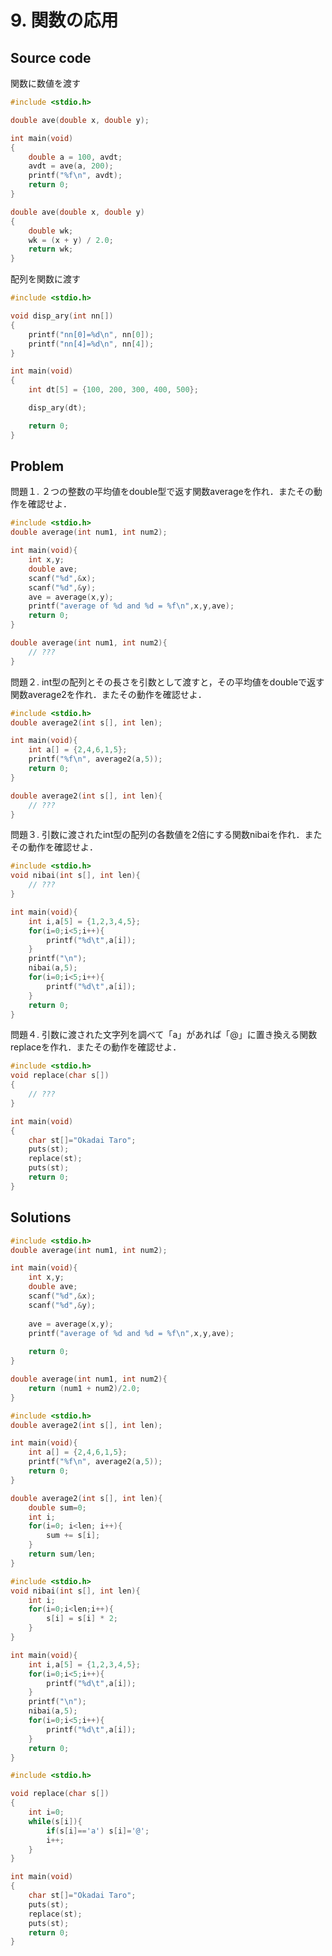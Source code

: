 # 9. 関数の応用

## Source code
関数に数値を渡す
``` c title="9-1.c"
#include <stdio.h>

double ave(double x, double y);

int main(void)
{
    double a = 100, avdt;
    avdt = ave(a, 200);
    printf("%f\n", avdt);
    return 0;
}

double ave(double x, double y)
{
    double wk;
    wk = (x + y) / 2.0;
    return wk;
}
```

配列を関数に渡す
``` c title="9-2.c"
#include <stdio.h>

void disp_ary(int nn[])
{
    printf("nn[0]=%d\n", nn[0]);
    printf("nn[4]=%d\n", nn[4]);
}

int main(void)
{
    int dt[5] = {100, 200, 300, 400, 500};

    disp_ary(dt);

    return 0;
}
```

## Problem
問題１. ２つの整数の平均値をdouble型で返す関数averageを作れ．またその動作を確認せよ．
``` c title="9-1.c"
#include <stdio.h>
double average(int num1, int num2);

int main(void){
	int x,y;
	double ave;
	scanf("%d",&x);
	scanf("%d",&y);
	ave = average(x,y);
	printf("average of %d and %d = %f\n",x,y,ave);
	return 0;
}

double average(int num1, int num2){
    // ???
}

```
問題２. int型の配列とその長さを引数として渡すと，その平均値をdoubleで返す関数average2を作れ．またその動作を確認せよ．
``` c title="9-2.c"
#include <stdio.h>
double average2(int s[], int len);

int main(void){
	int a[] = {2,4,6,1,5};
	printf("%f\n", average2(a,5));
	return 0;
}

double average2(int s[], int len){
	// ???
}

```

問題３. 引数に渡されたint型の配列の各数値を2倍にする関数nibaiを作れ．またその動作を確認せよ．
``` c title="9-3.c"
#include <stdio.h>
void nibai(int s[], int len){
	// ???
}

int main(void){
	int i,a[5] = {1,2,3,4,5};
	for(i=0;i<5;i++){
		printf("%d\t",a[i]);
	}
	printf("\n");
	nibai(a,5);
	for(i=0;i<5;i++){
		printf("%d\t",a[i]);
	}
	return 0;
}

```

問題４. 引数に渡された文字列を調べて「a」があれば「@」に置き換える関数replaceを作れ．またその動作を確認せよ．
``` c title="9-4.c"
#include <stdio.h>
void replace(char s[])
{
    // ???
}

int main(void)
{
	char st[]="Okadai Taro";
	puts(st);
	replace(st);
	puts(st);
	return 0;
}
```


## Solutions
``` c title="9-1.c"
#include <stdio.h>
double average(int num1, int num2);

int main(void){
	int x,y;
	double ave;
	scanf("%d",&x);
	scanf("%d",&y);
	
	ave = average(x,y);
	printf("average of %d and %d = %f\n",x,y,ave);
	
	return 0;
}

double average(int num1, int num2){
	return (num1 + num2)/2.0;
}
```

``` c title="9-2.c"
#include <stdio.h>
double average2(int s[], int len);

int main(void){
	int a[] = {2,4,6,1,5};
	printf("%f\n", average2(a,5));
	return 0;
}

double average2(int s[], int len){
	double sum=0;
	int i;
	for(i=0; i<len; i++){
		sum += s[i];
	}
	return sum/len;
}
```

``` c title="9-3.c"
#include <stdio.h>
void nibai(int s[], int len){
	int i;
	for(i=0;i<len;i++){
		s[i] = s[i] * 2;
	}
}

int main(void){
	int i,a[5] = {1,2,3,4,5};
	for(i=0;i<5;i++){
		printf("%d\t",a[i]);
	}
	printf("\n");
	nibai(a,5);
	for(i=0;i<5;i++){
		printf("%d\t",a[i]);
	}
	return 0;
}
```

``` c title="9-4.c"
#include <stdio.h>

void replace(char s[])
{
	int i=0;
	while(s[i]){
		if(s[i]=='a') s[i]='@';
		i++;
	}
}

int main(void)
{
	char st[]="Okadai Taro";
	puts(st);
	replace(st);
	puts(st);
	return 0;
}
```
